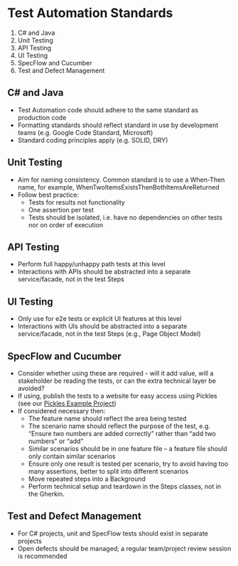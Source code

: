 # Test Automation Standards

1. C# and Java
1. Unit Testing
1. API Testing
1. UI Testing
1. SpecFlow and Cucumber
1. Test and Defect Management

## C# and Java

* Test Automation code should adhere to the same standard as production code
* Formatting standards should reflect standard in use by development teams (e.g. Google Code Standard, Microsoft)
* Standard coding principles apply (e.g. SOLID, DRY)

## Unit Testing

* Aim for naming consistency. Common standard is to use a When-Then name, for example, WhenTwoItemsExistsThenBothItemsAreReturned
* Follow best practice:
  * Tests for results not functionality
  * One assertion per test
  * Tests should be isolated, i.e. have no dependencies on other tests nor on order of execution

## API Testing

* Perform full happy/unhappy path tests at this level
* Interactions with APIs should be abstracted into a separate service/facade, not in the test Steps

## UI Testing

* Only use for e2e tests or explicit UI features at this level
* Interactions with UIs should be abstracted into a separate service/facade, not in the test Steps (e.g., Page Object Model)

## SpecFlow and Cucumber

* Consider whether using these are required - will it add value, will a stakeholder be reading the tests, or can the extra technical layer be avoided?
* If using, publish the tests to a website for easy access using Pickles (see our [Pickles Example Project](test-repositories.md))
* If considered necessary then:
    * The feature name should reflect the area being tested
    * The scenario name should reflect the purpose of the test, e.g. “Ensure two numbers are added correctly” rather than “add two numbers” or “add”
    * Similar scenarios should be in one feature file – a feature file should only contain similar scenarios
    * Ensure only one result is tested per scenario, try to avoid having too many assertions, better to split into different scenarios
    * Move repeated steps into a Background
    * Perform technical setup and teardown in the Steps classes, not in the Gherkin.

## Test and Defect Management

* For C# projects, unit and SpecFlow tests should exist in separate projects
* Open defects should be managed; a regular team/project review session is recommended 

